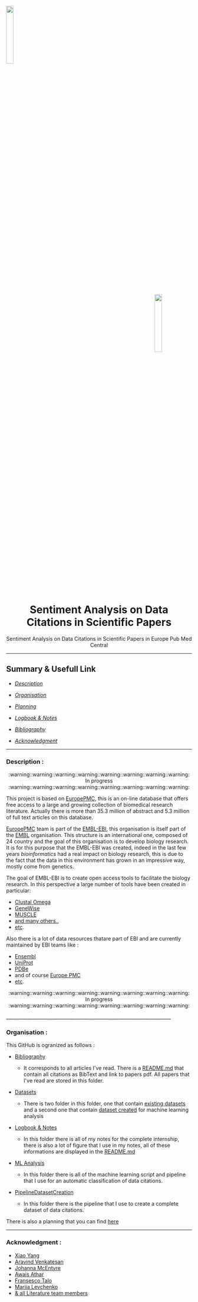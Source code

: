 <a name="top"></a>
<div class="row">
  <div class="column">
    <img align="left" width="20%" height="20%" src="https://github.com/0AlphaZero0/Sentiment-Analysis-EuropePMC/blob/master/Logbook%20%26%20Notes/EMBL-EBI-logo.png">
  </div>
  <div class="column">
    <img align="right" width="20%" height="20%" src="https://github.com/0AlphaZero0/Sentiment-Analysis-EuropePMC/blob/master/Logbook%20%26%20Notes/europepmc.png">
  </div>
</div>
&nbsp;  &nbsp;  &nbsp;  
<h1 align="center">Sentiment Analysis on Data Citations in Scientific Papers</h1>
<p align="center">Sentiment Analysis on Data Citations in Scientific Papers in Europe Pub Med Central</p>

______________________________________________________________________

## Summary & Usefull Link

- *[Description](#Descrition)*

- *[Organisation](#Organisation)*

- *[Planning](https://github.com/0AlphaZero0/Sentiment-Analysis-EuropePMC/projects/1)*

- *[Logbook & Notes](https://github.com/0AlphaZero0/Sentiment-Analysis-EuropePMC/blob/master/Logbook%20%26%20Notes/README.md)*

- *[Bibliography](https://github.com/0AlphaZero0/Sentiment-Analysis-EuropePMC/blob/master/Bibliography/README.md)*

- *[Acknowledgment](#Acknowledgment)*

______________________________________________________________________

<a name="Description"></a>
### Description :

<p align="center">
  :warning::warning::warning::warning::warning::warning::warning::warning: In progress :warning::warning::warning::warning::warning::warning::warning::warning:
 </p>

This project is based on [EuropePMC](http://europepmc.org/), this is an on-line database that offers free access to a large and growing collection of biomedical research literature. Actually there is more than 35.3 million of abstract and 5.3 million of full text articles on this database. 

[EuropePMC](http://europepmc.org/) team is part of the [EMBL-EBI](https://www.ebi.ac.uk/), this organisation is itself part of the [EMBL](https://www.embl.org/) organisation. This structure is an international one, composed of 24 country and the goal of this organisation is to develop biology research. It is for this purpose that the EMBL-EBI was created, indeed in the last few years *bioinformatics* had a real impact on biology research, this is due to the fact that the data in this environment has grown in an impressive way, mostly come from genetics. 

The goal of EMBL-EBI is to create open access tools to facilitate the biology research. 
In this perspective a large number of tools have been created in particular:
- [Clustal Omega](http://www.ebi.ac.uk/Tools/msa/clustalo/)
- [GeneWise](http://www.ebi.ac.uk/Tools/psa/genewise)
- [MUSCLE](http://www.ebi.ac.uk/Tools/msa/muscle/)
- [and many others..](https://www.ebi.ac.uk/services/all)
- [etc](https://www.ebi.ac.uk/services/all).

Also there is a lot of data resources thatare part of EBI and are currently maintained by EBI teams like :
- [Ensembl](http://www.ensembl.org/)
- [UniProt](http://www.uniprot.org/)
- [PDBe](http://pdbe.org/)
- and of course [Europe PMC](http://europepmc.org/)
- [etc](https://www.ebi.ac.uk/services/all).
 

<p align="center">
  :warning::warning::warning::warning::warning::warning::warning::warning: In progress :warning::warning::warning::warning::warning::warning::warning::warning:
 </p>
______________________________________________________________________

<a name="Organisation"></a>
### Organisation :

This GitHub is ogranized as follows : 

- [Bibliography](https://github.com/0AlphaZero0/Sentiment-Analysis-Data-Citation-EuropePMC/tree/master/Bibliography) 
  * It corresponds to all articles I've read. There is a [README.md](https://github.com/0AlphaZero0/Sentiment-Analysis-Data-Citation-EuropePMC/blob/master/Bibliography/README.md) that contain all citations as BibText and link to papers pdf. All papers that I've read are stored in this folder.
  
- [Datasets](https://github.com/0AlphaZero0/Sentiment-Analysis-Data-Citation-EuropePMC/tree/master/Datasets)
  * There is two folder in this folder, one that contain [existing datasets](https://github.com/0AlphaZero0/Sentiment-Analysis-Data-Citation-EuropePMC/tree/master/Datasets/Existing-Dataset) and a second one that contain [dataset created](https://github.com/0AlphaZero0/Sentiment-Analysis-Data-Citation-EuropePMC/tree/master/Datasets/Dataset-created) for machine learning analysis 

- [Logbook & Notes](https://github.com/0AlphaZero0/Sentiment-Analysis-Data-Citation-EuropePMC/tree/master/Logbook%20%26%20Notes)
  * In this folder there is all of my notes for the complete internship, there is also a lot of figure that I use in my notes, all of these informations are displayed in the [README.md](https://github.com/0AlphaZero0/Sentiment-Analysis-Data-Citation-EuropePMC/blob/master/Logbook%20%26%20Notes/README.md)

- [ML Analysis](https://github.com/0AlphaZero0/Sentiment-Analysis-Data-Citation-EuropePMC/tree/master/MLAnalysis)
  * In this folder there is all of the machine learning script and pipeline that I use for an automatic classification of data citations.
  
- [PipelineDatasetCreation](https://github.com/0AlphaZero0/Sentiment-Analysis-Data-Citation-EuropePMC/tree/master/PipelineDatasetCreation)
  * In this folder there is the pipeline that I use to create a complete dataset of data citations.

There is also a planning that you can find [here](https://github.com/0AlphaZero0/Sentiment-Analysis-Data-Citation-EuropePMC/projects/1)
______________________________________________________________________

<a name="Acknowledgment"></a>
### Acknowledgment :

- [Xiao Yang](https://www.ebi.ac.uk/about/people/xiao-yang)
- [Aravind Venkatesan](https://www.ebi.ac.uk/about/people/aravind-venkatesan)
- [Johanna McEntyre](https://www.ebi.ac.uk/about/people/johanna-mcentyre)
- [Awais Athar](https://www.ebi.ac.uk/about/people/awais-athar)
- [Fransesco Talo](https://www.ebi.ac.uk/about/people/francesco-talo)
- [Mariia Levchenko](https://www.ebi.ac.uk/about/people/mariia-levchenko)
- [& all Literature team members](https://www.ebi.ac.uk/about/people/johanna-mcentyre)
